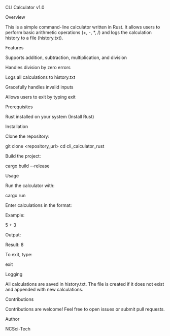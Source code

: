 CLI Calculator v1.0

Overview

This is a simple command-line calculator written in Rust. It allows users to perform basic arithmetic operations (+, -, *, /) and logs the calculation history to a file (history.txt).

Features

Supports addition, subtraction, multiplication, and division

Handles division by zero errors

Logs all calculations to history.txt

Gracefully handles invalid inputs

Allows users to exit by typing exit

Prerequisites

Rust installed on your system (Install Rust)

Installation

Clone the repository:

git clone <repository_url>
cd cli_calculator_rust

Build the project:

cargo build --release

Usage

Run the calculator with:

cargo run

Enter calculations in the format:

<number> <operator> <number>

Example:

5 + 3

Output:

Result: 8

To exit, type:

exit

Logging

All calculations are saved in history.txt. The file is created if it does not exist and appended with new calculations.

Contributions

Contributions are welcome! Feel free to open issues or submit pull requests.

Author

NCSci-Tech
